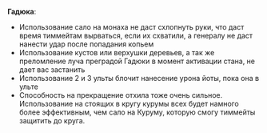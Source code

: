 **Гадюка**:
- Использование сало на монаха не даст схлопнуть руки, что даст время тиммейтам вырваться, если их схватили, а генералу не даст нанести удар после попадания копьем
- Использование кустов или верхушки деревьев, а так же преломление луча преградой Гадюки в момент активации стана, не дает вас застанить
- Использование 2 и 3 ульты блочит нанесение урона йоты, пока она в ульте
- Способность на прекращение отхила тоже очень сильное. Использование на стоящих в кругу курумы всех будет намного более эффективным, чем сало на Куруму, которую смогу тиммейты защитить до круга.